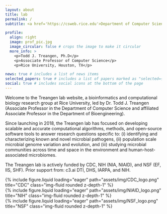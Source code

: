 ```yaml
---
layout: about
title: lab
permalink: /
subtitle: <a href='https://csweb.rice.edu'>Department of Computer Science, Rice University </a>. 

profile:
  align: right
  image: prof_pic.jpg
  image_circular: false # crops the image to make it circular
  more_info: >
    <p>Todd J. Treangen, Ph.D</p>
    <p>Associate Professor of Computer Science</p>
    <p>Rice University, Houston, TX</p>

news: true # includes a list of news items
selected_papers: true # includes a list of papers marked as "selected={true}"
social: true # includes social icons at the bottom of the page
---
```


Welcome to the Treangen lab website, a bioinformatics and computational biology research group at Rice University, led by Dr. Todd J. Treangen (Associate Professor in the Department of Computer Science and affiliated Associate Professor in the Department of Bioengineering). 

Since launching in 2018, the Treangen lab has focused on developing scalable and accurate computational algorithms, methods, and open-source software tools to answer research questions specific to: (i) identifying and characterizing known and novel microbial pathogens, (ii) population scale microbial genome variation and evolution, and (iii) studying microbial communities across time and space in the environment and human-host-associated microbiomes.

The Treangen lab is actively funded by CDC, NIH (NIA, NIAID), and NSF (EF, IIS, SHF). Prior support from: c3.ai DTI, DHS, IARPA, and NIH. 

<div class="row">
    <div class="col-sm mt-3 mt-md-0">
        {% include figure.liquid loading="eager" path="assets/img/CDC_logo.png" title="CDC" class="img-fluid rounded z-depth-1" %}
    </div>
    <div class="col-sm mt-3 mt-md-0">
        {% include figure.liquid loading="eager" path="assets/img/NIAID_logo.png" title="NIH" class="img-fluid rounded z-depth-1" %}
    </div>
    <div class="col-sm mt-3 mt-md-0">
        {% include figure.liquid loading="eager" path="assets/img/NSF_logo.png" title="NSF" class="img-fluid rounded z-depth-1" %}
    </div>
</div>